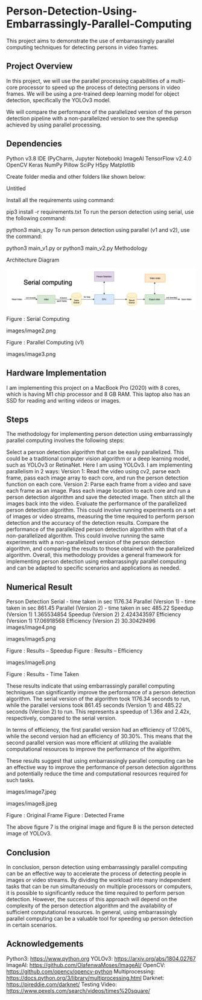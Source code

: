 # Person-Detection-Using-Embarrassingly-Parallel-Computing

This project aims to demonstrate the use of embarrassingly parallel computing techniques for detecting persons in video frames.

## Project Overview

In this project, we will use the parallel processing capabilities of a multi-core processor to speed up the process of detecting persons in video frames. We will be using a pre-trained deep learning model for object detection, specifically the YOLOv3 model.

We will compare the performance of the parallelized version of the person detection pipeline with a non-parallelized version to see the speedup achieved by using parallel processing.

## Dependencies

Python v3.8
IDE (PyCharm, Jupyter Notebook)
ImageAI
TensorFlow v2.4.0
OpenCV
Keras
NumPy
Pillow
SciPy
H5py
Matplotlib

Create folder media and other folders like shown below:

Untitled

Install all the requirements using command:

pip3 install -r requirements.txt
To run the person detection using serial, use the following command:

python3 main_s.py
To run person detection using parallel (v1 and v2), use the command:

python3 main_v1.py
or
python3 main_v2.py
Methodology

Architecture Diagram

![alt text](https://github.com/wrvarun-96/Person-Detection-Using-Embarrassingly-Parallel-Computing/blob/main/images/image1.png)

Figure : Serial Computing

images/image2.png

Figure : Parallel Computing (v1)

images/image3.png

## Hardware Implementation

I am implementing this project on a MacBook Pro (2020) with 8 cores, which is having M1 chip processor and 8 GB RAM. This laptop also has an SSD for reading and writing videos or images.

## Steps

The methodology for implementing person detection using embarrassingly parallel computing involves the following steps:

Select a person detection algorithm that can be easily parallelized. This could be a traditional computer vision algorithm or a deep learning model, such as YOLOv3 or RetinaNet. Here I am using YOLOv3.
I am implementing parallelism in 2 ways:
Version 1: Read the video using cv2, parse each frame, pass each image array to each core, and run the person detection function on each core.
Version 2: Parse each frame from a video and save each frame as an image. Pass each image location to each core and run a person detection algorithm and save the detected image. Then stitch all the images back into the video.
Evaluate the performance of the parallelized person detection algorithm. This could involve running experiments on a set of images or video streams, measuring the time required to perform person detection and the accuracy of the detection results.
Compare the performance of the parallelized person detection algorithm with that of a non-parallelized algorithm. This could involve running the same experiments with a non-parallelized version of the person detection algorithm, and comparing the results to those obtained with the parallelized algorithm.
Overall, this methodology provides a general framework for implementing person detection using embarrassingly parallel computing and can be adapted to specific scenarios and applications as needed.

## Numerical Result

Person Detection
Serial - time taken in sec	1176.34
Parallel (Version 1) - time taken in sec	861.45
Parallel (Version 2) - time taken in sec	485.22
Speedup (Version 1)	1.365534854
Speedup (Version 2)	2.424343597
Efficiency (Version 1)	17.06918568
Efficiency (Version 2)	30.30429496
images/image4.png

images/image5.png

Figure : Results – Speedup Figure : Results – Efficiency

images/image6.png

Figure : Results - Time Taken

These results indicate that using embarrassingly parallel computing techniques can significantly improve the performance of a person detection algorithm. The serial version of the algorithm took 1176.34 seconds to run, while the parallel versions took 861.45 seconds (Version 1) and 485.22 seconds (Version 2) to run. This represents a speedup of 1.36x and 2.42x, respectively, compared to the serial version.

In terms of efficiency, the first parallel version had an efficiency of 17.06%, while the second version had an efficiency of 30.30%. This means that the second parallel version was more efficient at utilizing the available computational resources to improve the performance of the algorithm.

These results suggest that using embarrassingly parallel computing can be an effective way to improve the performance of person detection algorithms and potentially reduce the time and computational resources required for such tasks.

images/image7.jpeg

images/image8.jpeg

Figure : Original Frame Figure : Detected Frame

The above figure 7 is the original image and figure 8 is the person detected image of YOLOv3.

## Conclusion

In conclusion, person detection using embarrassingly parallel computing can be an effective way to accelerate the process of detecting people in images or video streams. By dividing the workload into many independent tasks that can be run simultaneously on multiple processors or computers, it is possible to significantly reduce the time required to perform person detection. However, the success of this approach will depend on the complexity of the person detection algorithm and the availability of sufficient computational resources. In general, using embarrassingly parallel computing can be a valuable tool for speeding up person detection in certain scenarios.

## Acknowledgements

Python3: https://www.python.org
YOLOv3: https://arxiv.org/abs/1804.02767
ImageAI: https://github.com/OlafenwaMoses/ImageAI/
OpenCV: https://github.com/opencv/opencv-python
Multiprocessing: https://docs.python.org/3/library/multiprocessing.html
Darknet: https://pjreddie.com/darknet/
Testing Video: https://www.pexels.com/search/videos/times%20square/
